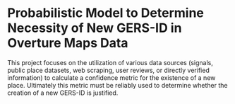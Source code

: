 # Probabilistic Model to Determine Necessity of New GERS-ID in Overture Maps Data
This project focuses on the utilization of various data sources (signals, public place datasets, web scraping, user reviews, or directly verified information) to calculate a confidence metric for the existence of a new place. Ultimately this metric must be reliably used to determine whether the creation of a new GERS-ID is justified.
